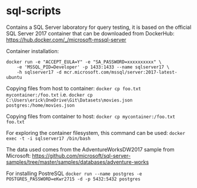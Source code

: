 # sql-scripts

Contains a SQL Server laboratory for query testing, it is based on the official SQL Server 2017 container that can be downloaded from DockerHub:
https://hub.docker.com/_/microsoft-mssql-server

Container installation:

```
docker run -e "ACCEPT_EULA=Y" -e "SA_PASSWORD=xxxxxxxxxx" \
    -e 'MSSQL_PID=Developer' -p 1433:1433 --name sqlserver17 \
    -h sqlserver17 -d mcr.microsoft.com/mssql/server:2017-latest-ubuntu
```

Copying files from host to container: `docker cp foo.txt mycontainer:/foo.txt`
i.e. `docker cp C:\Users\erick\OneDrive\Git\Datasets\movies.json postgres:/home/movies.json`

Copying files from container to host: `docker cp mycontainer:/foo.txt foo.txt`

For exploring the container filesystem, this command can be used: `docker exec -t -i sqlserver17 /bin/bash`


The data used comes from the AdventureWorksDW2017 sample from Microsoft:
https://github.com/microsoft/sql-server-samples/tree/master/samples/databases/adventure-works

For installing PostreSQL
`docker run --name postgres -e POSTGRES_PASSWORD=eKwr2715 -d -p 5432:5432 postgres`